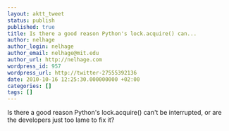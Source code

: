```yaml
---
layout: aktt_tweet
status: publish
published: true
title: Is there a good reason Python's lock.acquire() can...
author: nelhage
author_login: nelhage
author_email: nelhage@mit.edu
author_url: http://nelhage.com
wordpress_id: 957
wordpress_url: http://twitter-27555392136
date: 2010-10-16 12:25:30.000000000 +02:00
categories: []
tags: []
---
```

Is there a good reason Python's lock.acquire() can't be interrupted, or are the developers just too lame to fix it?
